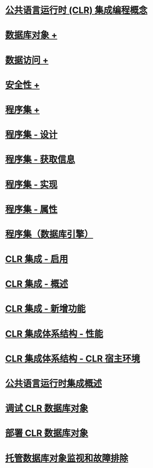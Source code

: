 # [公共语言运行时 (CLR) 集成编程概念](common-language-runtime-clr-integration-programming-concepts.md)

# [数据库对象 +](../../relational-databases/clr-integration/database-objects/building-database-objects-with-common-language-runtime-clr-integration.md)
# [数据访问 +](../../relational-databases/clr-integration/data-access/data-access-from-clr-database-objects.md)
# [安全性 +](../../relational-databases/clr-integration/security/clr-integration-code-access-security.md)
# [程序集 +](../../relational-databases/clr-integration/assemblies/managing-clr-integration-assemblies.md)

# [程序集 - 设计](assemblies-designing.md)
# [程序集 - 获取信息](assemblies-getting-information.md)
# [程序集 - 实现](assemblies-implementing.md)
# [程序集 - 属性](assemblies-properties.md)
# [程序集（数据库引擎）](assemblies-database-engine.md)
# [CLR 集成 - 启用](clr-integration-enabling.md)
# [CLR 集成 - 概述](clr-integration-overview.md)
# [CLR 集成 - 新增功能](clr-integration-what-s-new.md)
# [CLR 集成体系结构 - 性能](clr-integration-architecture-performance.md)
# [CLR 集成体系结构 - CLR 宿主环境](clr-integration-architecture-clr-hosted-environment.md)
# [公共语言运行时集成概述](common-language-runtime-integration-overview.md)
# [调试 CLR 数据库对象](debugging-clr-database-objects.md)
# [部署 CLR 数据库对象](deploying-clr-database-objects.md)
# [托管数据库对象监视和故障排除](monitoring-and-troubleshooting-managed-database-objects.md)
